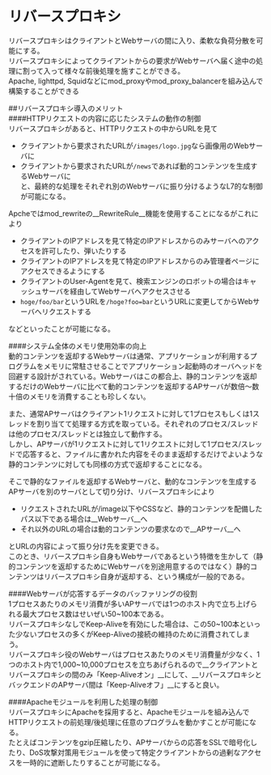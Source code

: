 リバースプロキシ
======

リバースプロキシはクライアントとWebサーバの間に入り、柔軟な負荷分散を可能にする。  
リバースプロキシによってクライアントからの要求がWebサーバへ届く途中の処理に割って入って様々な前後処理を施すことができる。  
Apache, lighttpd, Squidなどにmod_proxyやmod_proxy_balancerを組み込んで構築することができる  

##リバースプロキシ導入のメリット  
####HTTPリクエストの内容に応じたシステムの動作の制御  
リバースプロキシがあると、HTTPリクエストの中からURLを見て  
* クライアントから要求されたURLが`/images/logo.jpg`なら画像用のWebサーバに  
* クライアントから要求されたURLが`/news`であれば動的コンテンツを生成するWebサーバに  
と、最終的な処理をそれぞれ別のWebサーバに振り分けるようなL7的な制御が可能になる。  

Apcheではmod_rewriteの__RewriteRule__機能を使用することになるがこれにより

* クライアントのIPアドレスを見て特定のIPアドレスからのみサーバへのアクセスを許可したり、弾いたりする  
* クライアントのIPアドレスを見て特定のIPアドレスからのみ管理者ページにアクセスできるようにする  
* クライアントのUser-Agentを見て、検索エンジンのロボットの場合はキャッシュサーバを経由してWebサーバへアクセスさせる  
* `hoge/foo/bar`というURLを`/hoge?foo=bar`というURLに変更してからWebサーバへリクエストする

などといったことが可能になる。

####システム全体のメモリ使用効率の向上  
動的コンテンツを返却するWebサーバは通常、アプリケーションが利用するプログラムをメモリに常駐させることでアプリケーション起動時のオーバヘッドを回避する設計がされている。Webサーバはこの都合上、静的コンテンツを返却するだけのWebサーバに比べて動的コンテンツを返却するAPサーバが数倍〜数十倍のメモリを消費することも珍しくない。  

また、通常APサーバはクライアント1リクエストに対して1プロセスもしくは1スレッドを割り当てて処理する方式を取っている。それぞれのプロセス/スレッドは他のプロセス/スレッドとは独立して動作する。  
しかし、APサーバが1リクエストに対して1リクエストに対して1プロセス/スレッドで応答すると、ファイルに書かれた内容をそのまま返却するだけでよいような静的コンテンツに対しても同様の方式で返却することになる。  

そこで静的なファイルを返却するWebサーバと、動的なコンテンツを生成するAPサーバを別のサーバとして切り分け、リバースプロキシにより  
* リクエストされたURLが/image以下やCSSなど、静的コンテンツを配備したパス以下である場合は__Webサーバ__へ  
* それ以外のURLの場合は動的コンテンツの要求なので__APサーバ__へ  

とURLの内容によって振り分け先を変更できる。  
このとき、リバースプロキシ自身もWebサーバであるという特徴を生かして（静的コンテンツを返却するためにWebサーバを別途用意するのではなく）静的コンテンツはリバースプロキシ自身が返却する、という構成が一般的である。  

####Webサーバが応答するデータのバッファリングの役割  
1プロセスあたりのメモリ消費が多いAPサーバでは1つのホスト内で立ち上げられる最大プロセス数はせいぜい50~100本である。  
リバースプロキシなしでKeep-Aliveを有効にした場合は、この50~100本といった少ないプロセスの多くがKeep-Aliveの接続の維持のために消費されてしまう。  
リバースプロキシ役のWebサーバはプロセスあたりのメモリ消費量が少なく、1つのホスト内で1,000~10,000プロセスを立ちあげられるので__クライアントとリバースプロキシの間のみ「Keep-Aliveオン」__にして、__リバースプロキシとバックエンドのAPサーバ間は「Keep-Aliveオフ」__にすると良い。  

####Apacheモジュールを利用した処理の制御  
リバースプロキシにApacheを採用すると、Apacheモジュールを組み込んでHTTPリクエストの前処理/後処理に任意のプログラムを動かすことが可能になる。  
たとえばコンテンツをgzip圧縮したり、APサーバからの応答をSSLで暗号化したり、DoS攻撃対策用モジュールを使って特定クライアントからの過剰なアクセスを一時的に遮断したりすることが可能になる。 

